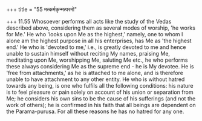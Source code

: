 +++
title = "55 मत्कर्मकृन्मत्परमो"

+++
11.55 Whosoever performs all acts like the study of the Vedas described
above, considering them as several modes of worship, 'he works for Me.'
He who 'looks upon Me as the highest,' namely, one to whom I alone am
the highest purpose in all his enterprises, has Me as 'the highest end.'
He who is 'devoted to me,' i.e., is greatly devoted to me and hence
unable to sustain himself without reciting My names, praising Me,
meditating upon Me, worshipping Me, saluting Me etc., he who performs
these always considering Me as the supreme end - he is My devotee. He is
'free from attachments,' as he is attached to me alone, and is therefore
unable to have attachment to any other entity. He who is without hatred
towards any being, is one who fulfils all the following conditions: his
nature is to feel pleasure or pain solely on account of his union or
separation from Me; he considers his own sins to be the cause of his
sufferings (and not the work of others); he is confirmed in his faith
that all beings are dependent on the Parama-purusa. For all these
reasons he has no hatred for any one.
